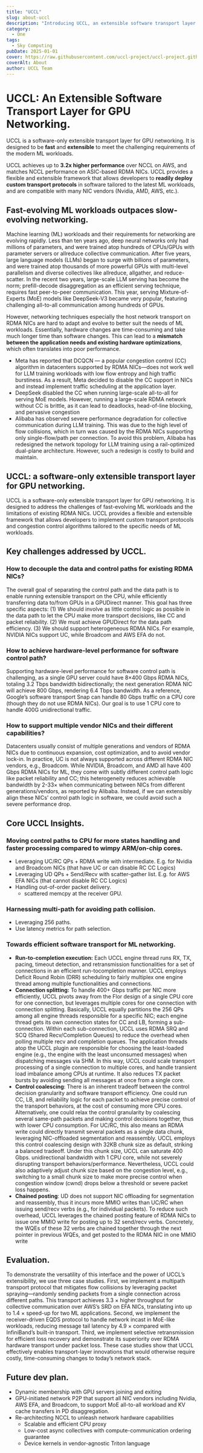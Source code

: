 ```yaml
---
title: "UCCL"
slug: about-uccl
description: "Introducing UCCL, an extensible software transport layer for GPU networking."
category:
  - One
tags:
  - Sky Computing
pubDate: 2025-01-01
cover: https://raw.githubusercontent.com/uccl-project/uccl-project.github.io/main/assets/images/uccl.jpg
coverAlt: About
author: UCCL Team
---
```


# UCCL: An Extensible Software Transport Layer for GPU Networking.

UCCL is a software-only extensible transport layer for GPU networking. It is designed to be **fast** and **extensible** to meet the challenging requirements of the modern ML workloads. 

UCCL achieves up to **3.2x higher performance** over NCCL on AWS, and matches NCCL performance on ASIC-based RDMA NICs. UCCL provides a flexible and extensible framework that allows developers to **readily deploy custom transport protocols**  in software tailored to the latest ML workloads, and are compatible with many NIC vendors (Nvidia, AMD, AWS, etc.). 

## Fast-evolving ML workloads outpaces slow-evolving networking.

Machine learning (ML) workloads and their requirements for networking are evolving rapidly. Less than ten years ago, deep neural networks only had millions of parameters, and were trained atop hundreds of CPUs/GPUs with parameter servers or allreduce collective communication. After five years, large language models (LLMs) began to surge with billions of parameters, and were trained atop thousands of more powerful GPUs with multi-level parallelism and diverse collectives like allreduce, allgather, and reduce-scatter. In the recent two years, large-scale LLM serving has become the norm; prefill-decode disaggregation as an efficient serving technique, requires fast peer-to-peer communication. This year, serving Mixture-of-Experts (MoE) models like DeepSeek-V3 became very popular, featuring challenging all-to-all communication among hundreds of GPUs.

However, networking techniques especially the host network transport on RDMA NICs are hard to adapt and evolve to better suit the needs of ML workloads. Essentially, hardware changes are time-consuming and take much longer time than software changes. This can lead to a **mismatch between the application needs and existing hardware optimizations**, which often translates into poor performance. 

* Meta has reported that DCQCN — a popular congestion control (CC) algorithm in datacenters supported by RDMA NICs—does not work well for LLM training workloads with low flow entropy and high traffic burstiness. As a result, Meta decided to disable the CC support in NICs and instead implement traffic scheduling at the application layer.
* DeepSeek disabled the CC when running large-scale all-to-all for serving MoE models. However, running a large-scale RDMA network without CC is brittle, as it can lead to deadlocks, head-of-line blocking, and pervasive congestion 
* Alibaba has observed severe performance degradation for collective communication during LLM training. This was due to the high level of flow collisions, which in turn was caused by the RDMA NICs supporting only single-flow/path per connection. To avoid this problem, Alibaba has redesigned the network topology for LLM training using a rail-optimized dual-plane architecture. However, such a redesign is costly to build and maintain. 

## UCCL: a software-only extensible transport layer for GPU networking.

UCCL is a software-only extensible transport layer for GPU networking. It is designed to address the challenges of fast-evolving ML workloads and the limitations of existing RDMA NICs. UCCL provides a flexible and extensible framework that allows developers to implement custom transport protocols and congestion control algorithms tailored to the specific needs of ML workloads.

## Key challenges addressed by UCCL.

### How to decouple the data and control paths for existing RDMA NICs?

The overall goal of separating the control path and the data path is to enable running extensible transport on the CPU, while efficiently transferring data to/from GPUs in a GPUDirect manner. This goal has three specific aspects: (1) We
should involve as little control logic as possible in the data path to let the CPU make more transport decisions, like CC and packet reliability. (2) We must achieve GPUDirect for the data path efficiency. (3) We should support heterogeneous RDMA NICs. For example, NVIDIA NICs support UC, while Broadcom and AWS EFA do not.

### How to achieve hardware-level performance for software control path?

Supporting hardware-level performance for software control path is challenging, as a single GPU server could have 8×400 Gbps RDMA NICs, totaling 3.2 Tbps bandwidth bidirectionally; the next generation RDMA NIC will achieve 800 Gbps, rendering 6.4 Tbps bandwidth. As a reference, Google’s software transport Snap can handle 80 Gbps
traffic on a CPU core (though they do not use RDMA NICs). Our goal is to use 1 CPU core to handle 400G unidirectional traffic. 

### How to support multiple vendor NICs and their different capabilities?

Datacenters usually consist of multiple generations and vendors of RDMA NICs due to continuous expansion, cost optimization, and to avoid vendor lock-in. In practice, UC is not always supported across different RDMA NIC vendors, e.g., Broadcom. While NVIDIA, Broadcom, and AMD all have 400 Gbps RDMA NICs for ML, they come with subtly
different control path logic like packet reliability and CC; this heterogeneity reduces achievable bandwidth by 2-33× when communicating between NICs from different generations/vendors, as reported by Alibaba. Instead, if we can extensibly align these NICs’ control path logic in software, we could avoid such a severe performance drop.

## Core UCCL Insights.

### Moving control paths to CPU for more states handling and faster processing compared to wimpy ARM/on-chip cores.

* Leveraging UC/RC QPs + RDMA write with intermediate. E.g. for Nvidia and Broadcom NICs (that have UC or can disable RC CC Logics)
* Leveraging UD QPs + Send/Recv with scatter-gather list. E.g. for AWS EFA NICs (that cannot disable RC CC Logics)
* Handling out-of-order packet delivery. 
  * scattered memcpy at the receiver GPU. 

### Harnessing multi-path for avoiding path collision.

* Leveraging 256 paths.
* Use latency metrics for path selection. 

### Towards efficient software transport for ML networking.
* **Run-to-completion execution:** Each UCCL engine thread runs RX, TX, pacing, timeout detection, and retransmission functionalities for a set of connections in an efficient run-tocompletion manner. UCCL employs Deficit Round Robin (DRR) scheduling to fairly multiplex one engine thread among multiple functionalities and connections.
* **Connection splitting:** To handle 400+ Gbps traffic per NIC more efficiently, UCCL pivots away from the Flor design of a single CPU core for one connection, but leverages multiple cores for one connection with connection splitting. Basically, UCCL equally partitions the 256 QPs among all engine threads responsible for a specific NIC; each engine thread gets its own connection states for CC and LB, forming a sub-connection. Within each sub-connection, UCCL uses RDMA SRQ and SCQ (Shared Recv/Completion Queues) to reduce the overhead when polling multiple recv and completion queues. The application threads atop the UCCL plugin are responsible for choosing the least-loaded engine (e.g., the engine with the least unconsumed messages) when dispatching messages via SHM. In this way, UCCL could scale transport processing of a single connection to multiple cores, and handle transient load imbalance among CPUs at runtime. It also reduces TX packet bursts by avoiding sending all messages at once from a single core.
* **Control coalescing**: There is an inherent tradeoff between the control decision granularity and software transport efficiency. One could run CC, LB, and reliability logic for each packet to achieve precise control of the transport behaviors, at the cost of consuming more CPU cores. Alternatively, one could relax the control granularity by coalescing several same-path packets and making control decisions together, thus with lower CPU consumption. For UC/RC, this also means an RDMA write could directly transmit several packets as a single data chunk, leveraging NIC-offloaded segmentation and reassembly. UCCL employs this control coalescing design with 32KB chunk size as default, striking a balanced tradeoff. Under this chunk size, UCCL can saturate 400 Gbps. unidirectional bandwidth with 1 CPU core, while not severely disrupting transport behaviors/performance. Nevertheless, UCCL could also adaptively adjust chunk size based on the congestion level, e.g., switching to a small chunk size to make more precise control when congestion window (cwnd) drops below a threshold or severe packet loss happens.
* **Chained posting**: UD does not support NIC offloading for segmentation and reassembly, thus it incurs more MMIO writes than UC/RC when issuing send/recv verbs (e.g., for individual packets). To reduce such overhead, UCCL leverages the chained posting feature of RDMA NICs to issue one MMIO write for posting up to 32 send/recv verbs. Concretely, the WQEs of these 32 verbs are chained together through the next pointer in previous WQEs, and get posted to the RDMA NIC in one MMIO write

## Evaluation.

To demonstrate the versatility of this interface and the power of UCCL’s extensibility, we use three case studies. First, we implement a multipath transport protocol that mitigates flow collisions by leveraging packet spraying—randomly sending packets from a single connection across different paths. This transport achieves 3.3 × higher throughput for collective communication over AWS’s SRD on EFA NICs, translating into up to 1.4 × speed-up for two ML applications. Second, we implement the receiver-driven EQDS protocol to handle network incast in MoE-like workloads, reducing message tail latency by 4.9 × compared with InfiniBand’s built-in transport. Third, we implement selective retransmission for efficient loss recovery and demonstrate its superiority over RDMA hardware transport under packet loss. These case studies show that UCCL effectively enables transport-layer innovations that would otherwise require costly, time-consuming changes to today’s network stack.

## Future dev plan.

- Dynamic membership with GPU servers joining and exiting
- GPU-initiated network P2P that support all NIC vendors including Nvidia, AWS EFA, and Broadcom, to support MoE all-to-all workload and KV cache transfers in PD disaggregation. 
- Re-architecting NCCL to unleash network hardware capabilities
  - Scalable and efficient CPU proxy
  - Low-cost async collectives with compute-communication ordering guarantee
  - Device kernels in vendor-agnostic Triton language